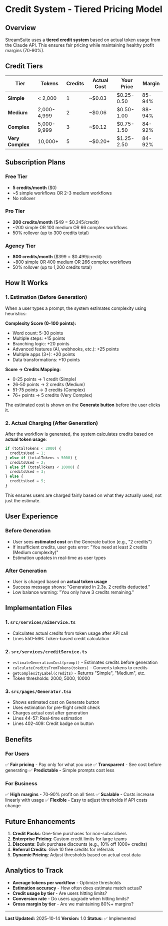 # Credit System - Tiered Pricing Model

## Overview

StreamSuite uses a **tiered credit system** based on actual token usage from the Claude API. This ensures fair pricing while maintaining healthy profit margins (70-90%).

## Credit Tiers

| Tier | Tokens | Credits | Actual Cost | Your Price | Margin |
|------|--------|---------|-------------|------------|--------|
| **Simple** | < 2,000 | 1 | ~$0.03 | $0.25-0.50 | 85-94% |
| **Medium** | 2,000-4,999 | 2 | ~$0.06 | $0.50-1.00 | 88-94% |
| **Complex** | 5,000-9,999 | 3 | ~$0.12 | $0.75-1.50 | 84-92% |
| **Very Complex** | 10,000+ | 5 | ~$0.20+ | $1.25-2.50 | 84-92% |

## Subscription Plans

### Free Tier
- **5 credits/month** ($0)
- ~5 simple workflows OR 2-3 medium workflows
- No rollover

### Pro Tier
- **200 credits/month** ($49 = $0.245/credit)
- ~200 simple OR 100 medium OR 66 complex workflows
- 50% rollover (up to 300 credits total)

### Agency Tier
- **800 credits/month** ($399 = $0.499/credit)
- ~800 simple OR 400 medium OR 266 complex workflows
- 50% rollover (up to 1,200 credits total)

## How It Works

### 1. **Estimation (Before Generation)**
When a user types a prompt, the system estimates complexity using heuristics:

**Complexity Score (0-100 points):**
- Word count: 5-30 points
- Multiple steps: +15 points
- Branching logic: +20 points
- Advanced features (AI, webhooks, etc.): +25 points
- Multiple apps (3+): +20 points
- Data transformations: +10 points

**Score → Credits Mapping:**
- 0-25 points → 1 credit (Simple)
- 26-50 points → 2 credits (Medium)
- 51-75 points → 3 credits (Complex)
- 76+ points → 5 credits (Very Complex)

The estimated cost is shown on the **Generate button** before the user clicks it.

### 2. **Actual Charging (After Generation)**
After the workflow is generated, the system calculates credits based on **actual token usage**:

```typescript
if (totalTokens < 2000) {
  creditsUsed = 1;
} else if (totalTokens < 5000) {
  creditsUsed = 2;
} else if (totalTokens < 10000) {
  creditsUsed = 3;
} else {
  creditsUsed = 5;
}
```

This ensures users are charged fairly based on what they actually used, not just the estimate.

## User Experience

### Before Generation
- User sees **estimated cost** on the Generate button (e.g., "2 credits")
- If insufficient credits, user gets error: "You need at least 2 credits (Medium complexity)"
- Estimation updates in real-time as user types

### After Generation
- User is charged based on **actual token usage**
- Success message shows: "Generated in 2.3s. 2 credits deducted."
- Low balance warning: "You only have 3 credits remaining."

## Implementation Files

### 1. `src/services/aiService.ts`
- Calculates actual credits from token usage after API call
- Lines 550-566: Token-based credit calculation

### 2. `src/services/creditService.ts`
- `estimateGenerationCost(prompt)` - Estimates credits before generation
- `calculateCreditsFromTokens(tokens)` - Converts tokens to credits
- `getComplexityLabel(credits)` - Returns "Simple", "Medium", etc.
- Token thresholds: 2000, 5000, 10000

### 3. `src/pages/Generator.tsx`
- Shows estimated cost on Generate button
- Uses estimation for pre-flight credit check
- Charges actual cost after generation
- Lines 44-57: Real-time estimation
- Lines 402-409: Credit badge on button

## Benefits

### For Users
✅ **Fair pricing** - Pay only for what you use
✅ **Transparent** - See cost before generating
✅ **Predictable** - Simple prompts cost less

### For Business
✅ **High margins** - 70-90% profit on all tiers
✅ **Scalable** - Costs increase linearly with usage
✅ **Flexible** - Easy to adjust thresholds if API costs change

## Future Enhancements

1. **Credit Packs**: One-time purchases for non-subscribers
2. **Enterprise Pricing**: Custom credit limits for large teams
3. **Discounts**: Bulk purchase discounts (e.g., 10% off 1000+ credits)
4. **Referral Credits**: Give 10 free credits for referrals
5. **Dynamic Pricing**: Adjust thresholds based on actual cost data

## Analytics to Track

- **Average tokens per workflow** - Optimize thresholds
- **Estimation accuracy** - How often does estimate match actual?
- **Credit usage by tier** - Are users hitting limits?
- **Conversion rate** - Do users upgrade when hitting limits?
- **Gross margin by tier** - Are we maintaining 80%+ margins?

---

**Last Updated:** 2025-10-14
**Version:** 1.0
**Status:** ✅ Implemented
